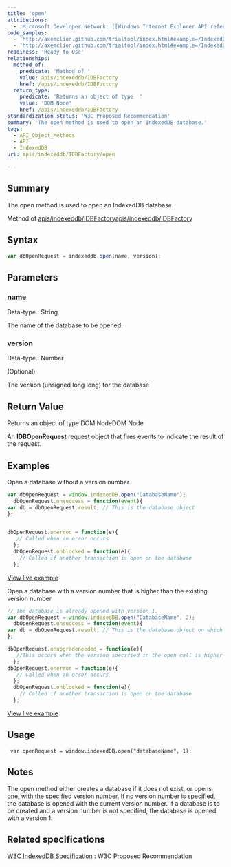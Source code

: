 ```yaml
---
title: 'open'
attributions:
  - 'Microsoft Developer Network: [[Windows Internet Explorer API reference](http://msdn.microsoft.com/en-us/library/ie/hh828809%28v=vs.85%29.aspx) Article]'
code_samples:
  - 'http://axemclion.github.com/trialtool/index.html#example=/IndexedDB/trialtool/moz_indexedDB.html&selected=#db'
  - 'http://axemclion.github.com/trialtool/index.html#example=/IndexedDB/trialtool/moz_indexedDB.html&selected=#dbVersion&'
readiness: 'Ready to Use'
relationships:
  method_of:
    predicate: 'Method of '
    value: apis/indexeddb/IDBFactory
    href: /apis/indexeddb/IDBFactory
  return_type:
    predicate: 'Returns an object of type  '
    value: 'DOM Node'
    href: /apis/indexeddb/IDBFactory
standardization_status: 'W3C Proposed Recommendation'
summary: 'The open method is used to open an IndexedDB database.'
tags:
  - API_Object_Methods
  - API
  - IndexedDB
uri: apis/indexeddb/IDBFactory/open

---
```

## Summary

The open method is used to open an IndexedDB database.

Method of [apis/indexeddb/IDBFactory](/apis/indexeddb/IDBFactory)[apis/indexeddb/IDBFactory](/apis/indexeddb/IDBFactory)

## Syntax

``` js
var dbOpenRequest = indexeddb.open(name, version);
```

## Parameters

### name

 Data-type
:   String

 The name of the database to be opened.

### version

 Data-type
:   Number

(Optional)

The version (unsigned long long) for the database

## Return Value

Returns an object of type DOM NodeDOM Node

An **IDBOpenRequest** request object that fires events to indicate the result of the request.

## Examples

Open a database without a version number

``` js
var dbOpenRequest = window.indexedDB.open("DatabaseName");
  dbOpenRequest.onsuccess = function(event){
var db = dbOpenRequest.result; // This is the database object
};


dbOpenRequest.onerror = function(e){
   // Called when an error occurs
  };
  dbOpenRequest.onblocked = function(e){
    // Called if another transaction is open on the database
  };
```

[View live example](http://axemclion.github.com/trialtool/index.html#example=/IndexedDB/trialtool/moz_indexedDB.html&selected=#db)

Open a database with a version number that is higher than the existing version number

``` js
// The database is already opened with version 1.
var dbOpenRequest = window.indexedDB.open("DatabaseName", 2);
  dbOpenRequest.onsuccess = function(event){
var db = dbOpenRequest.result; // This is the database object on which various operations can be performed
};

dbOpenRequest.onupgradeneeded = function(e){
   //This occurs when the version specified in the open call is higher that the version of the database. This is the version change transaction.
  };
dbOpenRequest.onerror = function(e){
   // Called when an error occurs
  };
  dbOpenRequest.onblocked = function(e){
    // Called if another transaction is open on the database
  };
```

[View live example](http://axemclion.github.com/trialtool/index.html#example=/IndexedDB/trialtool/moz_indexedDB.html&selected=#dbVersion&)

## Usage

     var openRequest = window.indexedDB.open("databaseName", 1);

## Notes

The open method either creates a database if it does not exist, or opens one, with the specified version number. If no version number is specified, the database is opened with the current version number. If a database is to be created and a version number is not specified, the database is opened with a version 1.

## Related specifications

[W3C IndexedDB Specification](http://www.w3.org/TR/IndexedDB/)
:   W3C Proposed Recommendation
